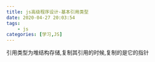 ```yaml
---
title: js高级程序设计-基本引用类型
date: 2020-04-27 20:03:54
tags:
    - js
categories: [学习,JS]
---
```


引用类型为堆结构存储,复制其引用的时候,复制的是它的指针
<!-- more -->